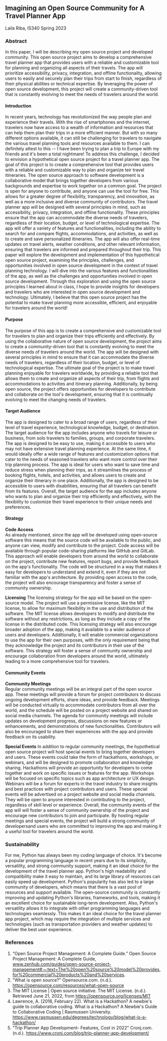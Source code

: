 ## Imagining an Open Source Community for A Travel Planner App
Laila Riba, IS340 Spring 2023


### Abstract
In this paper, I will be describing my open source project and developed community. This open source project aims to develop a comprehensive travel planner app that provides users with a reliable and customizable tool for planning and organizing all aspects of their travels. The app will prioritize accessibility, privacy, integration, and offline functionality, allowing users to easily and securely plan their trips from start to finish, regardless of their physical abilities or technical expertise. By leveraging the power of open source development, this project will create a community-driven tool that is constantly evolving to meet the needs of travelers around the world.


#### Introduction
In recent years, technology has revolutionized the way people plan and experience their travels. With the rise of smartphones and the internet, travelers now have access to a wealth of information and resources that can help them plan their trips in a more efficient manner. But with so many different options available, it can still be challenging for travelers to navigate the various travel planning tools and resources available to them. I can definitely attest to this -- I have been trying to plan a trip to Europe with my friends and it's been a total nightmare!
To address this challenge, I decided to envision a hypothetical open source project for a travel planner app. The goal of this project is to create a comprehensive tool that provides users with a reliable and customizable way to plan and organize teir travel itineraries. The open source approach to software development is a collaborative model that brings together developers from various backgrounds and expertise to work together on a common goal. The project is open for anyone to contribute, and anyone can use the tool for free. This allows for a greater degree of flexibility, transparency, and innovation, as well as a more inclusive and diverse community of contributors. 
The travel planner app will be designed with several principles in mind, such as accessibility, privacy, integration, and offline functionality. These principles ensure that the app can accommodate the diverse needs of travelers, regardless of their location, budget, or level of technological expertise.
The app will offer a variety of features and functionalities, including the ability to search for and compare flights, accommodations, and activities, as well as to create and save personalized itineraries. The app will also offer real-time updates on travel alerts, weather conditions, and other relevant information, ensuring that travelers are informed and prepared throughout their trip.
This paper will explore the development and implementation of this hypothetical open source project, examining the principles, challenges, and opportunities involved in open source development in the context of travel planning technology. I will dive into the various features and functionalities of the app, as well as the challenges and opportunities involved in open source development. Through this exploration and using the open source principles I learned about in class, I hope to provide insights for developers and travelers who are interested in open source development and technology. Ultimately, I believe that this open source project has the potential to make travel planning more accessible, efficient, and enjoyable for travelers around the world!


#### Purpose
The purpose of this app is to create a comprehensive and customizable tool for travelers to plan and organize their trips efficiently and effectively. By using the collaborative nature of open source development, the project aims to create a community-driven tool that is constantly evolving to meet the diverse needs of travelers around the world.
The app will be designed with several principles in mind to ensure that it can accommodate the diverse needs of travelers, regardless of their location, budget, or level of technological expertise.
The ultimate goal of the project is to make travel planning enjoyable for travelers worldwide, by providing a reliable tool that allows them to create and organize all aspects of their trip, from flights and accommodations to activities and itinerary planning. Additionally, by being open source, the project offers opportunities for developers to contribute and collaborate on the tool's development, ensuring that it is continually evolving to meet the changing needs of travelers.


#### Target Audience
The app is designed to cater to a broad range of users, regardless of their level of travel experience, technological knowledge, budget, or destination. The target audience for the app includes anyone who travels for leisure or business, from solo travelers to families, groups, and corporate travelers.
The app is designed to be easy to use, making it accessible to users who may not have extensive travel planning experience. At the same time, it would ideally offer a wide range of features and customization options that cater to the needs of seasoned travelers who want more control over their trip planning process. The app is ideal for users who want to save time and reduce stress when planning their trips, as it streamlines the process of booking flights, hotels, and activities, and allows users to create and organize their itinerary in one place. Additionally, the app is designed to be accessible to users with disabilities, ensuring that all travelers can benefit from its features.
Overall, the target audience for the app includes anyone who wants to plan and organize their trip efficiently and effectively, with the flexibility to customize their travel experience to their unique needs and preferences.


#### Strategy   

__Code Access__         
As already mentioned, since the app will be developed using open-source software this means that the source code will be available to the public, and anyone can view, modify and contribute to the project. Code access will be available through popular code-sharing platforms like GitHub and GitLab.
This approach will enable developers from around the world to collaborate on the project, contribute new features, report bugs, and provide feedback on the app's functionality. The code will be structured in a way that makes it easy for developers to understand and extend it, even if they are not familiar with the app's architecture. By providing open access to the code, the project will also encourage transparency and foster a sense of community ownership.

__Licensing__
The licensing strategy for the app will be based on the open-source model. The project will use a permissive license, like the MIT license, to allow for maximum flexibility in the use and distribution of the software. The MIT license allows developers to modify and distribute the software without any restrictions, as long as they include a copy of the license in the distributed code. This licensing strategy will also encourage broader adoption of the app, making it available to a wider audience of users and developers. Additionally, it will enable commercial organizations to use the app for their own purposes, with the only requirement being that they acknowledge the project and its contributors in their use of the software.
This strategy will foster a sense of community ownership and encourage collaboration from developers around the world, ultimately leading to a more comprehensive tool for travelers.


#### Community Events   

__Community Meetings__  
Regular community meetings will be an integral part of the open source app. These meetings will provide a forum for project contributors to discuss ongoing development efforts, share ideas, and provide feedback. Meetings will be conducted virtually to accommodate contributors from all over the world, and the schedule will be posted on a project website and shared on social media channels.
The agenda for community meetings will include updates on development progress, discussions on new features or enhancements, and demonstrations of new functionalities. Contributors will also be encouraged to share their experiences with the app and provide feedback on its usability.

__Special Events__
In addition to regular community meetings, the hypothetical open source project will host special events to bring together developers and users. These events could take the form of hackathons, workshops, or webinars, and will be designed to promote collaboration and knowledge sharing.
Hackathons will provide an opportunity for developers to come together and work on specific issues or features for the app. Workshops will be focused on specific topics such as app architecture or UX design. Webinars will be a forum for experts in the travel industry to share insights and best practices with project contributors and users.
These special events will be advertised on a project website and social media channels. They will be open to anyone interested in contributing to the project, regardless of skill level or experience.
Overall, the community events of the app will will foster a sense of community ownership of the project and encourage new contributors to join and participate. By hosting regular meetings and special events, the project will build a strong community of developersand users who are committed to improving the app and making it a useful tool for travelers around the world.


### Sustainability
For me, Python has always been my coding language of choice. It's become a popular programming language in recent years due to its simplicity, versatility, and strong community support, making it an ideal choice for the development of the travel planner app. Python's high readability and compatibility make it easy to maintain, and its large library of resources can easily speed up development.
Python's popularity has also led to a large community of developers, which means that there is a vast pool of resources and support available. The open-source community is constantly improving and updating Python's libraries, frameworks, and tools, making it an excellent choice for sustainable long-term development.
Also, Python's versatility allows it to integrate with other programming languages and technologies seamlessly. This makes it an ideal choice for the travel planner app project, which may require the integration of multiple services and technologies (such as transportation providers and weather updates) to deliver the best user experience.

### References     

1. “Open Source Project Management: A Complete Guide.” Open Source Project Management: A Complete Guide, www.zenhub.com/guides/open-source-project-management#:~:text=The%20open%20source%20model%20provides,for%20commercial%20products%20and%20services.
2. "What is open source?" Opensource.com. (n.d.). https://opensource.com/resources/what-open-source
3. The MIT License | Open source initiative. The MIT License. (n.d.). Retrieved June 21, 2022, from https://opensource.org/licenses/MIT
4. Lawrence, A. (2016, February 22). What is a Hackathon? A newbie's guide to collaborative coding. What is a Hackathon? A Newbie's Guide to Collaborative Coding | Rasmussen University. https://www.rasmussen.edu/degrees/technology/blog/what-is-a-hackathon/
5. "Trip Planner App Development- Features, Cost in 2022" Cronj.com. (n.d.). https://www.cronj.com/blog/trip-planner-app-development/

